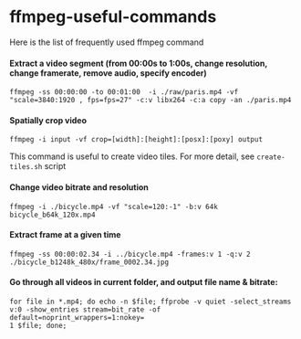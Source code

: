 # ffmpeg-useful-commands
Here is the list of frequently used ffmpeg command

#### Extract a video segment (from 00:00s to 1:00s, change resolution, change framerate, remove audio, specify encoder)
```
ffmpeg -ss 00:00:00 -to 00:01:00  -i ./raw/paris.mp4 -vf "scale=3840:1920 , fps=fps=27" -c:v libx264 -c:a copy -an ./paris.mp4
```

#### Spatially crop video
```
ffmpeg -i input -vf crop=[width]:[height]:[posx]:[poxy] output
```
This command is useful to create video tiles. For more detail, see `create-tiles.sh` script

#### Change video bitrate and resolution
```
ffmpeg -i ./bicycle.mp4 -vf "scale=120:-1" -b:v 64k bicycle_b64k_120x.mp4
```

#### Extract frame at a given time
```
ffmpeg -ss 00:00:02.34 -i ../bicycle.mp4 -frames:v 1 -q:v 2 ./bicycle_b1248k_480x/frame_0002.34.jpg
```


#### Go through all videos in current folder, and output file name & bitrate:
```
for file in *.mp4; do echo -n $file; ffprobe -v quiet -select_streams v:0 -show_entries stream=bit_rate -of default=noprint_wrappers=1:nokey=
1 $file; done;
```
